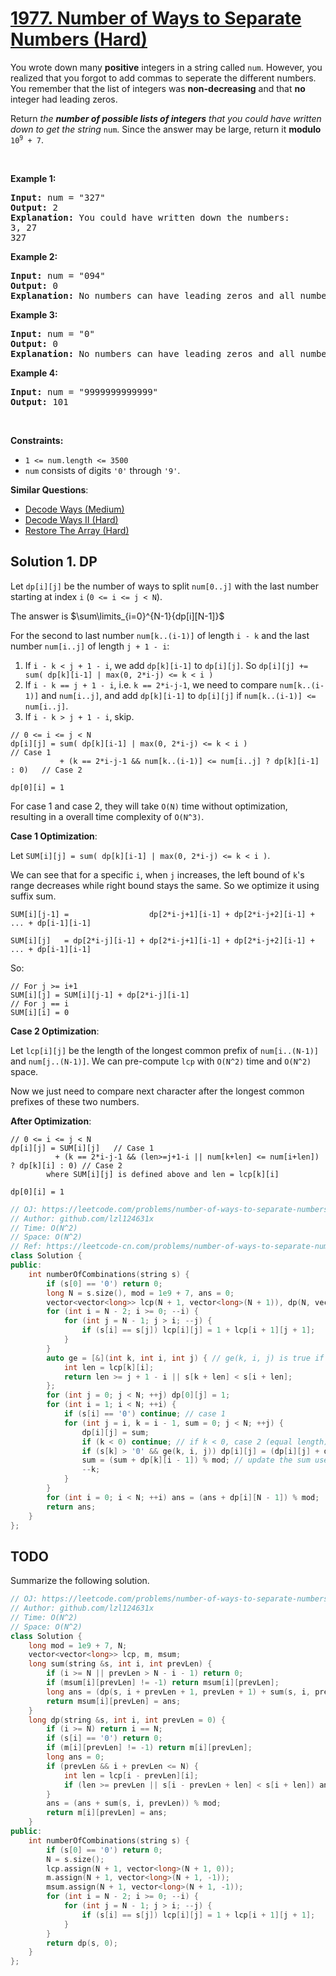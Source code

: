# [1977. Number of Ways to Separate Numbers (Hard)](https://leetcode.com/problems/number-of-ways-to-separate-numbers/)

<p>You wrote down many <strong>positive</strong> integers in a string called <code>num</code>. However, you realized that you forgot to add commas to seperate the different numbers. You remember that the list of integers was <strong>non-decreasing</strong> and that <strong>no</strong> integer had leading zeros.</p>

<p>Return <em>the <strong>number of possible lists of integers</strong> that you could have written down to get the string </em><code>num</code>. Since the answer may be large, return it <strong>modulo</strong> <code>10<sup>9</sup> + 7</code>.</p>

<p>&nbsp;</p>
<p><strong>Example 1:</strong></p>

<pre><strong>Input:</strong> num = "327"
<strong>Output:</strong> 2
<strong>Explanation:</strong>&nbsp;You could have written down the numbers:
3, 27
327
</pre>

<p><strong>Example 2:</strong></p>

<pre><strong>Input:</strong> num = "094"
<strong>Output:</strong> 0
<strong>Explanation:</strong>&nbsp;No numbers can have leading zeros and all numbers must be positive.
</pre>

<p><strong>Example 3:</strong></p>

<pre><strong>Input:</strong> num = "0"
<strong>Output:</strong> 0
<strong>Explanation:</strong>&nbsp;No numbers can have leading zeros and all numbers must be positive.
</pre>

<p><strong>Example 4:</strong></p>

<pre><strong>Input:</strong> num = "9999999999999"
<strong>Output:</strong> 101
</pre>

<p>&nbsp;</p>
<p><strong>Constraints:</strong></p>

<ul>
	<li><code>1 &lt;= num.length &lt;= 3500</code></li>
	<li><code>num</code> consists of digits <code>'0'</code> through <code>'9'</code>.</li>
</ul>


**Similar Questions**:
* [Decode Ways (Medium)](https://leetcode.com/problems/decode-ways/)
* [Decode Ways II (Hard)](https://leetcode.com/problems/decode-ways-ii/)
* [Restore The Array (Hard)](https://leetcode.com/problems/restore-the-array/)

## Solution 1. DP

Let `dp[i][j]` be the number of ways to split `num[0..j]` with the last number starting at index `i` (`0 <= i <= j < N`). 

The answer is $\sum\limits_{i=0}^{N-1}{dp[i][N-1]}$

For the second to last number `num[k..(i-1)]` of length `i - k` and the last number `num[i..j]` of length `j + 1 - i`:

1. If `i - k < j + 1 - i`, we add `dp[k][i-1]` to `dp[i][j]`. So `dp[i][j] += sum( dp[k][i-1] | max(0, 2*i-j) <= k < i )`
2. If `i - k == j + 1 - i`, i.e. `k == 2*i-j-1`, we need to compare `num[k..(i-1)]` and `num[i..j]`, and add `dp[k][i-1]` to `dp[i][j]` if `num[k..(i-1)] <= num[i..j]`.
3. If `i - k > j + 1 - i`, skip.

```
// 0 <= i <= j < N
dp[i][j] = sum( dp[k][i-1] | max(0, 2*i-j) <= k < i )                        // Case 1
           + (k == 2*i-j-1 && num[k..(i-1)] <= num[i..j] ? dp[k][i-1] : 0)   // Case 2

dp[0][i] = 1 
```

For case 1 and case 2, they will take `O(N)` time without optimization, resulting in a overall time complexity of `O(N^3)`.

**Case 1 Optimization**:

Let `SUM[i][j] = sum( dp[k][i-1] | max(0, 2*i-j) <= k < i )`. 

We can see that for a specific `i`, when `j` increases, the left bound of `k`'s range decreases while right bound stays the same. So we optimize it using suffix sum.

```
SUM[i][j-1] =                  dp[2*i-j+1][i-1] + dp[2*i-j+2][i-1] + ... + dp[i-1][i-1]

SUM[i][j]   = dp[2*i-j][i-1] + dp[2*i-j+1][i-1] + dp[2*i-j+2][i-1] + ... + dp[i-1][i-1]
```

So:

```
// For j >= i+1
SUM[i][j] = SUM[i][j-1] + dp[2*i-j][i-1]
// For j == i
SUM[i][i] = 0
```

**Case 2 Optimization**:

Let `lcp[i][j]` be the length of the longest common prefix of `num[i..(N-1)]` and `num[j..(N-1)]`. We can pre-compute `lcp` with `O(N^2)` time and `O(N^2)` space.

Now we just need to compare next character after the longest common prefixes of these two numbers.

**After Optimization**:

```
// 0 <= i <= j < N
dp[i][j] = SUM[i][j]   // Case 1
          + (k == 2*i-j-1 && (len>=j+1-i || num[k+len] <= num[i+len]) ? dp[k][i] : 0) // Case 2
        where SUM[i][j] is defined above and len = lcp[k][i]

dp[0][i] = 1 
```

```cpp
// OJ: https://leetcode.com/problems/number-of-ways-to-separate-numbers/
// Author: github.com/lzl124631x
// Time: O(N^2)
// Space: O(N^2)
// Ref: https://leetcode-cn.com/problems/number-of-ways-to-separate-numbers/solution/yu-chu-li-dong-tai-gui-hua-by-endlessche-7am2/
class Solution {
public:
    int numberOfCombinations(string s) {
        if (s[0] == '0') return 0;
        long N = s.size(), mod = 1e9 + 7, ans = 0;
        vector<vector<long>> lcp(N + 1, vector<long>(N + 1)), dp(N, vector<long>(N));
        for (int i = N - 2; i >= 0; --i) {
            for (int j = N - 1; j > i; --j) {
                if (s[i] == s[j]) lcp[i][j] = 1 + lcp[i + 1][j + 1];
            }
        }
        auto ge = [&](int k, int i, int j) { // ge(k, i, j) is true if `s[i..j] >= s[k..(i-1)]`
            int len = lcp[k][i];
            return len >= j + 1 - i || s[k + len] < s[i + len];
        };
        for (int j = 0; j < N; ++j) dp[0][j] = 1;
        for (int i = 1; i < N; ++i) {
            if (s[i] == '0') continue; // case 1
            for (int j = i, k = i - 1, sum = 0; j < N; ++j) {
                dp[i][j] = sum;
                if (k < 0) continue; // if k < 0, case 2 (equal length) is invalid but we still need to continue to handle case 1, so we should use `continue` here.
                if (s[k] > '0' && ge(k, i, j)) dp[i][j] = (dp[i][j] + dp[k][i - 1]) % mod; // case 2
                sum = (sum + dp[k][i - 1]) % mod; // update the sum used in case 1
                --k;
            }
        }
        for (int i = 0; i < N; ++i) ans = (ans + dp[i][N - 1]) % mod;
        return ans;
    }
};
```


## TODO

Summarize the following solution.

```cpp
// OJ: https://leetcode.com/problems/number-of-ways-to-separate-numbers/
// Author: github.com/lzl124631x
// Time: O(N^2)
// Space: O(N^2)
class Solution {
    long mod = 1e9 + 7, N;
    vector<vector<long>> lcp, m, msum;
    long sum(string &s, int i, int prevLen) {
        if (i >= N || prevLen > N - i - 1) return 0;
        if (msum[i][prevLen] != -1) return msum[i][prevLen];
        long ans = (dp(s, i + prevLen + 1, prevLen + 1) + sum(s, i, prevLen + 1)) % mod;
        return msum[i][prevLen] = ans;
    }
    long dp(string &s, int i, int prevLen = 0) {
        if (i >= N) return i == N;
        if (s[i] == '0') return 0;
        if (m[i][prevLen] != -1) return m[i][prevLen];
        long ans = 0;
        if (prevLen && i + prevLen <= N) {
            int len = lcp[i - prevLen][i];
            if (len >= prevLen || s[i - prevLen + len] < s[i + len]) ans = dp(s, i + prevLen, prevLen);
        }
        ans = (ans + sum(s, i, prevLen)) % mod;
        return m[i][prevLen] = ans;
    }
public:
    int numberOfCombinations(string s) {
        if (s[0] == '0') return 0;
        N = s.size();
        lcp.assign(N + 1, vector<long>(N + 1, 0));
        m.assign(N + 1, vector<long>(N + 1, -1));
        msum.assign(N + 1, vector<long>(N + 1, -1));
        for (int i = N - 2; i >= 0; --i) {
            for (int j = N - 1; j > i; --j) {
                if (s[i] == s[j]) lcp[i][j] = 1 + lcp[i + 1][j + 1];
            }
        }
        return dp(s, 0);
    }
};
```
